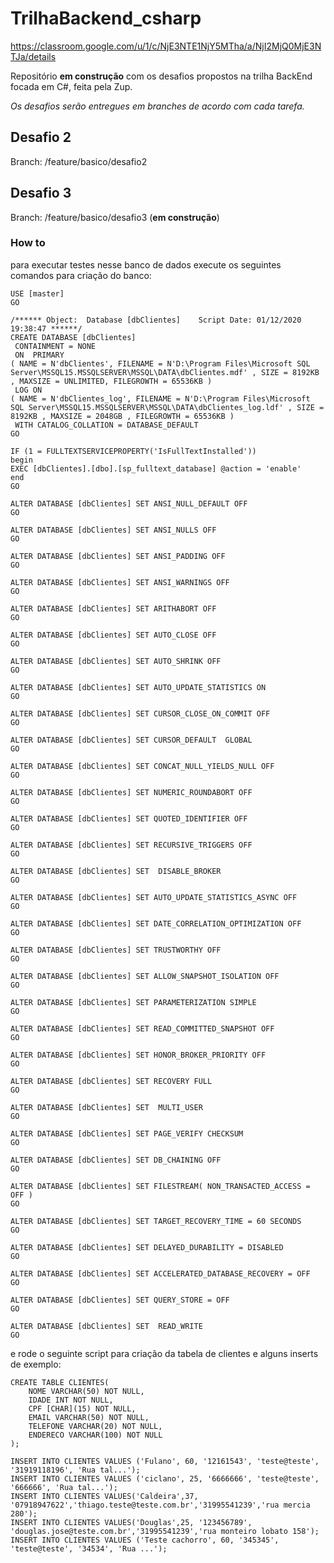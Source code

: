 # TrilhaBackend_csharp
https://classroom.google.com/u/1/c/NjE3NTE1NjY5MTha/a/NjI2MjQ0MjE3NTJa/details

Repositório __em construção__ com os desafios propostos na trilha BackEnd focada em C#, feita pela Zup.

<em>Os desafios serão entregues em branches de acordo com cada tarefa.</em>

## Desafio 2

Branch: /feature/basico/desafio2 

## Desafio 3

Branch: /feature/basico/desafio3 (__em construção__)

### How to
para executar testes nesse banco de dados execute os seguintes comandos para criação do banco:

~~~
USE [master]
GO

/****** Object:  Database [dbClientes]    Script Date: 01/12/2020 19:38:47 ******/
CREATE DATABASE [dbClientes]
 CONTAINMENT = NONE
 ON  PRIMARY 
( NAME = N'dbClientes', FILENAME = N'D:\Program Files\Microsoft SQL Server\MSSQL15.MSSQLSERVER\MSSQL\DATA\dbClientes.mdf' , SIZE = 8192KB , MAXSIZE = UNLIMITED, FILEGROWTH = 65536KB )
 LOG ON 
( NAME = N'dbClientes_log', FILENAME = N'D:\Program Files\Microsoft SQL Server\MSSQL15.MSSQLSERVER\MSSQL\DATA\dbClientes_log.ldf' , SIZE = 8192KB , MAXSIZE = 2048GB , FILEGROWTH = 65536KB )
 WITH CATALOG_COLLATION = DATABASE_DEFAULT
GO

IF (1 = FULLTEXTSERVICEPROPERTY('IsFullTextInstalled'))
begin
EXEC [dbClientes].[dbo].[sp_fulltext_database] @action = 'enable'
end
GO

ALTER DATABASE [dbClientes] SET ANSI_NULL_DEFAULT OFF 
GO

ALTER DATABASE [dbClientes] SET ANSI_NULLS OFF 
GO

ALTER DATABASE [dbClientes] SET ANSI_PADDING OFF 
GO

ALTER DATABASE [dbClientes] SET ANSI_WARNINGS OFF 
GO

ALTER DATABASE [dbClientes] SET ARITHABORT OFF 
GO

ALTER DATABASE [dbClientes] SET AUTO_CLOSE OFF 
GO

ALTER DATABASE [dbClientes] SET AUTO_SHRINK OFF 
GO

ALTER DATABASE [dbClientes] SET AUTO_UPDATE_STATISTICS ON 
GO

ALTER DATABASE [dbClientes] SET CURSOR_CLOSE_ON_COMMIT OFF 
GO

ALTER DATABASE [dbClientes] SET CURSOR_DEFAULT  GLOBAL 
GO

ALTER DATABASE [dbClientes] SET CONCAT_NULL_YIELDS_NULL OFF 
GO

ALTER DATABASE [dbClientes] SET NUMERIC_ROUNDABORT OFF 
GO

ALTER DATABASE [dbClientes] SET QUOTED_IDENTIFIER OFF 
GO

ALTER DATABASE [dbClientes] SET RECURSIVE_TRIGGERS OFF 
GO

ALTER DATABASE [dbClientes] SET  DISABLE_BROKER 
GO

ALTER DATABASE [dbClientes] SET AUTO_UPDATE_STATISTICS_ASYNC OFF 
GO

ALTER DATABASE [dbClientes] SET DATE_CORRELATION_OPTIMIZATION OFF 
GO

ALTER DATABASE [dbClientes] SET TRUSTWORTHY OFF 
GO

ALTER DATABASE [dbClientes] SET ALLOW_SNAPSHOT_ISOLATION OFF 
GO

ALTER DATABASE [dbClientes] SET PARAMETERIZATION SIMPLE 
GO

ALTER DATABASE [dbClientes] SET READ_COMMITTED_SNAPSHOT OFF 
GO

ALTER DATABASE [dbClientes] SET HONOR_BROKER_PRIORITY OFF 
GO

ALTER DATABASE [dbClientes] SET RECOVERY FULL 
GO

ALTER DATABASE [dbClientes] SET  MULTI_USER 
GO

ALTER DATABASE [dbClientes] SET PAGE_VERIFY CHECKSUM  
GO

ALTER DATABASE [dbClientes] SET DB_CHAINING OFF 
GO

ALTER DATABASE [dbClientes] SET FILESTREAM( NON_TRANSACTED_ACCESS = OFF ) 
GO

ALTER DATABASE [dbClientes] SET TARGET_RECOVERY_TIME = 60 SECONDS 
GO

ALTER DATABASE [dbClientes] SET DELAYED_DURABILITY = DISABLED 
GO

ALTER DATABASE [dbClientes] SET ACCELERATED_DATABASE_RECOVERY = OFF  
GO

ALTER DATABASE [dbClientes] SET QUERY_STORE = OFF
GO

ALTER DATABASE [dbClientes] SET  READ_WRITE 
GO

~~~


e rode o seguinte script para criação da tabela de clientes e alguns inserts de exemplo:

~~~
CREATE TABLE CLIENTES(
	NOME VARCHAR(50) NOT NULL,
	IDADE INT NOT NULL,
	CPF [CHAR](15) NOT NULL,
	EMAIL VARCHAR(50) NOT NULL,
	TELEFONE VARCHAR(20) NOT NULL,
	ENDERECO VARCHAR(100) NOT NULL
);

INSERT INTO CLIENTES VALUES ('Fulano', 60, '12161543', 'teste@teste', '31919118196', 'Rua tal...');
INSERT INTO CLIENTES VALUES ('ciclano', 25, '6666666', 'teste@teste', '666666', 'Rua tal...');
INSERT INTO CLIENTES VALUES('Caldeira',37, '07918947622','thiago.teste@teste.com.br','31995541239','rua mercia 280');
INSERT INTO CLIENTES VALUES('Douglas',25, '123456789',   'douglas.jose@teste.com.br','31995541239','rua monteiro lobato 158');
INSERT INTO CLIENTES VALUES ('Teste cachorro', 60, '345345', 'teste@teste', '34534', 'Rua ...');
~~~